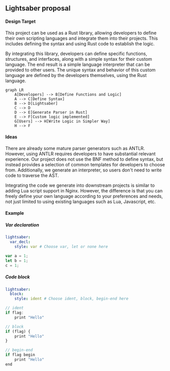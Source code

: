 ## Lightsaber proposal

#### Design Target

This project can be used as a Rust library, allowing developers to define their own scripting languages and integrate them into their projects. This includes defining the syntax and using Rust code to establish the logic.

By integrating this library, developers can define specific functions, structures, and interfaces, along with a simple syntax for their custom language. The end result is a simple language interpreter that can be provided to other users. The unique syntax and behavior of this custom language are defined by the developers themselves, using the Rust language.

```mermaid
graph LR
    A[Developers] --> B[Define Functions and Logic]
    A --> C[Define Syntax]
    B --> D[Lightsaber]
    C --> D
    D --> E[Generate Parser in Rust]
    E --> F[Custom logic implemented]
    G[Users] --> H[Write Logic in Simpler Way]
    H --> F
```

#### Ideas

There are already some mature parser generators such as ANTLR. However, using ANTLR requires developers to have substantial relevant experience. Our project does not use the BNF method to define syntax, but instead provides a selection of common templates for developers to choose from. Additionally, we generate an interpreter, so users don't need to write code to traverse the AST.

Integrating the code we generate into downstream projects is similar to adding Lua script support in Nginx. However, the difference is that you can freely define your own language according to your preferences and needs, not just limited to using existing languages such as Lua, Javascript, etc.

#### Example

##### Var declaration

```yaml
lightsaber:
  var_decl:
    style: var # Choose var, let or none here
```

```javascript
var a = 1;
let b = 1;
c = 1;
```

##### Code block

```yaml
lightsaber:
  block:
    style: ident # Choose ident, block, begin-end here
```

```javascript
// ident
if flag:
    print "Hello"

// block
if (flag) {
    print "Hello"
}

// begin-end
if flag begin
    print "Hello"
end
```
